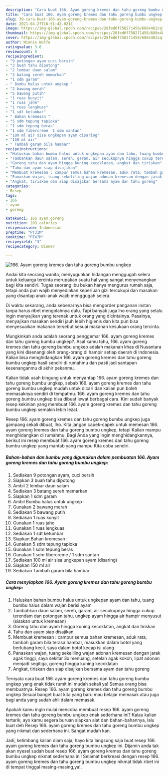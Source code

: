 ```yaml
---
description: "Cara buat 166. Ayam goreng kremes dan tahu goreng bumbu ungkep yang lezat dan Mudah Dibuat"
title: "Cara buat 166. Ayam goreng kremes dan tahu goreng bumbu ungkep yang lezat dan Mudah Dibuat"
slug: 39-cara-buat-166-ayam-goreng-kremes-dan-tahu-goreng-bumbu-ungkep-yang-lezat-dan-mudah-dibuat
date: 2021-04-27T16:51:42.021Z
image: https://img-global.cpcdn.com/recipes/28fed6f750271458/680x482cq70/166-ayam-goreng-kremes-dan-tahu-goreng-bumbu-ungkep-foto-resep-utama.jpg
thumbnail: https://img-global.cpcdn.com/recipes/28fed6f750271458/680x482cq70/166-ayam-goreng-kremes-dan-tahu-goreng-bumbu-ungkep-foto-resep-utama.jpg
cover: https://img-global.cpcdn.com/recipes/28fed6f750271458/680x482cq70/166-ayam-goreng-kremes-dan-tahu-goreng-bumbu-ungkep-foto-resep-utama.jpg
author: Winnie Wolfe
ratingvalue: 3.6
reviewcount: 9
recipeingredient:
- "9 potongan ayam cuci bersih"
- "3 buah tahu dipotong"
- "2 lembar daun salam"
- "3 batang sereh memarkan"
- "1 sdm garam"
- " Bumbu halus untuk ungkep "
- "2 bawang merah"
- "5 bawang putih"
- "1 ruas kunyit"
- "1 ruas jahe"
- "1 ruas lengkuas"
- "1 sdt ketumbar"
- " Bahan kremesan "
- "5 sdm tepung tapioka"
- "1 sdm tepung beras"
- "1 sdm fibercreme  1 sdm santan"
- "100 ml air sisa ungkepan ayam disaring"
- "150 ml air"
- " Tambah garam bila hambar"
recipeinstructions:
- "Haluskan bahan bumbu halus untuk ungkepan ayam dan tahu, tuang bumbu halus dalam wajan berisi ayam"
- "Tambahkan daun salam, sereh, garam, air secukupnya hingga cukup terendam dan potongan tahu, ungkep ayam hingga air hampir menyusut (sisakan untuk kremesan)"
- "Goreng tahu dan ayam hingga kuning kecoklatan, angkat dan tiriskan"
- "Tahu dan ayam siap disajikan"
- "Membuat kremesan : campur semua bahan kremesan, aduk rata, tambah garam bila terasa hambar, masukkan dalam botol yang berlubang kecil, saya dalam botol kecap isi ulang"
- "Panaskan wajan, tuang sekeliling wajan adonan kremesan dengan jarak agak tinggi, saya sekitar 3x menuang, setelah agak kokoh, lipat adonan menjadi segitiga, goreng hingga kuning kecoklatan"
- "Angkat, tiriskan dan siap disajikan bersama ayam dan tahu goreng"
categories:
- Resep
tags:
- 166
- ayam
- goreng

katakunci: 166 ayam goreng 
nutrition: 283 calories
recipecuisine: Indonesian
preptime: "PT31M"
cooktime: "PT47M"
recipeyield: "3"
recipecategory: Dinner

---
```



![166. Ayam goreng kremes dan tahu goreng bumbu ungkep](https://img-global.cpcdn.com/recipes/28fed6f750271458/680x482cq70/166-ayam-goreng-kremes-dan-tahu-goreng-bumbu-ungkep-foto-resep-utama.jpg)

Andai kita seorang wanita, menyuguhkan hidangan menggugah selera untuk keluarga tercinta merupakan suatu hal yang sangat menyenangkan bagi kita sendiri. Tugas seorang ibu bukan hanya mengurus rumah saja, tetapi anda pun wajib menyediakan keperluan gizi tercukupi dan masakan yang disantap anak-anak wajib menggugah selera.

Di waktu  sekarang, anda sebenarnya bisa mengorder panganan instan tanpa harus ribet mengolahnya dulu. Tapi banyak juga lho orang yang selalu ingin menyajikan yang terenak untuk orang yang dicintainya. Pasalnya, menyajikan masakan sendiri jauh lebih higienis dan kita pun bisa menyesuaikan makanan tersebut sesuai makanan kesukaan orang tercinta. 



Mungkinkah anda adalah seorang penggemar 166. ayam goreng kremes dan tahu goreng bumbu ungkep?. Asal kamu tahu, 166. ayam goreng kremes dan tahu goreng bumbu ungkep adalah makanan khas di Nusantara yang kini disenangi oleh orang-orang di hampir setiap daerah di Indonesia. Kalian bisa menghidangkan 166. ayam goreng kremes dan tahu goreng bumbu ungkep hasil sendiri di rumahmu dan pasti jadi santapan kesenanganmu di akhir pekanmu.

Kalian tidak usah bingung untuk menyantap 166. ayam goreng kremes dan tahu goreng bumbu ungkep, sebab 166. ayam goreng kremes dan tahu goreng bumbu ungkep mudah untuk dicari dan kalian pun boleh memasaknya sendiri di tempatmu. 166. ayam goreng kremes dan tahu goreng bumbu ungkep bisa dibuat lewat berbagai cara. Kini sudah banyak resep kekinian yang membuat 166. ayam goreng kremes dan tahu goreng bumbu ungkep semakin lebih lezat.

Resep 166. ayam goreng kremes dan tahu goreng bumbu ungkep juga gampang sekali dibuat, lho. Kita jangan capek-capek untuk memesan 166. ayam goreng kremes dan tahu goreng bumbu ungkep, tetapi Kalian mampu menghidangkan di rumahmu. Bagi Anda yang ingin menghidangkannya, berikut ini resep membuat 166. ayam goreng kremes dan tahu goreng bumbu ungkep yang mantab yang mampu Kita coba sendiri.

<!--inarticleads1-->

##### Bahan-bahan dan bumbu yang digunakan dalam pembuatan 166. Ayam goreng kremes dan tahu goreng bumbu ungkep:

1. Sediakan 9 potongan ayam, cuci bersih
1. Siapkan 3 buah tahu dipotong
1. Ambil 2 lembar daun salam
1. Sediakan 3 batang sereh memarkan
1. Siapkan 1 sdm garam
1. Ambil  Bumbu halus untuk ungkep :
1. Gunakan 2 bawang merah
1. Sediakan 5 bawang putih
1. Sediakan 1 ruas kunyit
1. Gunakan 1 ruas jahe
1. Gunakan 1 ruas lengkuas
1. Sediakan 1 sdt ketumbar
1. Siapkan  Bahan kremesan :
1. Gunakan 5 sdm tepung tapioka
1. Gunakan 1 sdm tepung beras
1. Gunakan 1 sdm fibercreme / 1 sdm santan
1. Sediakan 100 ml air sisa ungkepan ayam (disaring)
1. Siapkan 150 ml air
1. Sediakan  Tambah garam bila hambar




<!--inarticleads2-->

##### Cara menyiapkan 166. Ayam goreng kremes dan tahu goreng bumbu ungkep:

1. Haluskan bahan bumbu halus untuk ungkepan ayam dan tahu, tuang bumbu halus dalam wajan berisi ayam
1. Tambahkan daun salam, sereh, garam, air secukupnya hingga cukup terendam dan potongan tahu, ungkep ayam hingga air hampir menyusut (sisakan untuk kremesan)
1. Goreng tahu dan ayam hingga kuning kecoklatan, angkat dan tiriskan
1. Tahu dan ayam siap disajikan
1. Membuat kremesan : campur semua bahan kremesan, aduk rata, tambah garam bila terasa hambar, masukkan dalam botol yang berlubang kecil, saya dalam botol kecap isi ulang
1. Panaskan wajan, tuang sekeliling wajan adonan kremesan dengan jarak agak tinggi, saya sekitar 3x menuang, setelah agak kokoh, lipat adonan menjadi segitiga, goreng hingga kuning kecoklatan
1. Angkat, tiriskan dan siap disajikan bersama ayam dan tahu goreng




Ternyata cara buat 166. ayam goreng kremes dan tahu goreng bumbu ungkep yang enak tidak rumit ini mudah sekali ya! Semua orang bisa membuatnya. Resep 166. ayam goreng kremes dan tahu goreng bumbu ungkep Sesuai banget buat kita yang baru mau belajar memasak atau juga bagi anda yang sudah ahli dalam memasak.

Apakah kamu ingin mulai mencoba membuat resep 166. ayam goreng kremes dan tahu goreng bumbu ungkep enak sederhana ini? Kalau kalian tertarik, ayo kamu segera buruan siapkan alat dan bahan-bahannya, lalu buat deh Resep 166. ayam goreng kremes dan tahu goreng bumbu ungkep yang nikmat dan sederhana ini. Sangat mudah kan. 

Jadi, ketimbang kalian diam saja, hayo kita langsung saja buat resep 166. ayam goreng kremes dan tahu goreng bumbu ungkep ini. Dijamin anda tak akan nyesel sudah buat resep 166. ayam goreng kremes dan tahu goreng bumbu ungkep nikmat sederhana ini! Selamat berkreasi dengan resep 166. ayam goreng kremes dan tahu goreng bumbu ungkep nikmat tidak ribet ini di tempat tinggal masing-masing,ya!.

